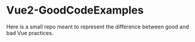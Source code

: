 # Vue2-GoodCodeExamples
Here is a small repo meant to represent the difference between good and bad Vue practices.
